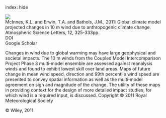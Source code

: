 index: hide

<div class="Citation">
    <div class="Citation-thumb CitationThumb-linked"  data-href="https://doi.org/10.1002/asl.341">
      <img src="https://static.claimspace.cloud/climate-study-static/refs/thumbs/13/McInnes_et_al_2011-thumb.png" />
    </div>

  <div class="Citation-body">
    <div class="Citation-text">McInnes, K.L. and Erwin, T.A.  and Bathols, J.M., 2011: Global climate model projected changes in 10 m wind due to anthropogenic climate change. <span class="Article-journal">Atmospheric Science Letters, </span><span class="Article-volume">12, </span>325-333pp.</div>
    <div class="Citation-links">
      <div class="CitationLink" data-href="https://doi.org/10.1002/asl.341">
        <div class="CitationLink-icon CitationLink-Doi"></div>
        <div class="CitationLink-text">DOI</div>
      </div>
      <div class="CitationLink" data-href="https://scholar.google.com/scholar?q=10.1002/asl.341">
        <div class="CitationLink-icon CitationLink-Scholar"></div>
        <div class="CitationLink-text">Google Scholar</div>
      </div>
    </div>
  </div>
</div>

Changes in wind due to global warming may have large geophysical and societal impacts. The 10 m winds from the Coupled Model Intercomparison Project Phase 3 multi‐model ensemble are assessed against reanalysis winds and found to exhibit lowest skill over land areas. Maps of future change in mean wind speed, direction and 99th percentile wind speed are presented to convey spatial information as well as the multi‐model agreement on sign and magnitude of the change. The utility of these maps in providing context for the design of more detailed impact studies, for which wind is a required input, is discussed. Copyright © 2011 Royal Meteorological Society

<div class="Citation-copy">
&copy; Wiley, 2011
</div>
